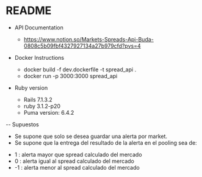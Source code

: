 
# README
* API Documentation
  * https://www.notion.so/Markets-Spreads-Api-Buda-0808c5b09fbf4327927134a27b979cfd?pvs=4

* Docker Instructions
  * docker build -f dev.dockerfile -t spread_api .
  * docker run -p 3000:3000 spread_api

* Ruby version
  * Rails 7.1.3.2 
  * ruby 3.1.2-p20
  * Puma version: 6.4.2
    
-- Supuestos
- Se supone que solo se desea guardar una alerta por market.
- Se supone que la entrega del resultado de la alerta en el pooling sea de:
 *  1  : alerta mayor que spread calculado del mercado
 *  0  : alerta igual al spread calculado del mercado
 * -1 : alerta menor al spread calculado del mercado

